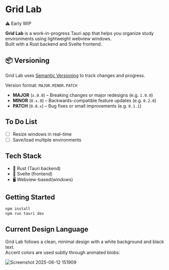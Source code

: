 # Grid Lab

⚠️ Early WIP

**Grid Lab** is a work-in-progress Tauri app that helps you organize study environments using lightweight webview windows.  
Built with a Rust backend and Svelte frontend.

## 📦 Versioning

Grid Lab uses [Semantic Versioning](https://semver.org/) to track changes and progress.

Version format: `MAJOR.MINOR.PATCH`
- **MAJOR** (`x.0.0`) – Breaking changes or major redesigns (e.g. `1.0.0`)
- **MINOR** (`0.x.0`) – Backwards-compatible feature updates (e.g. `0.2.0`)
- **PATCH** (`0.0.x`) – Bug fixes or small improvements (e.g. `0.1.1`)
  
## To Do List
- [ ] Resize windows in real-time  
- [ ] Save/load multiple environments

## Tech Stack
- 🦀 Rust (Tauri backend)
- 🧾 Svelte (frontend)
- 🖥️ Webview-based(windows)

## Getting Started
```bash
npm install
npm run tauri dev
```

## Current Design Language

Grid Lab follows a clean, minimal design with a white background and black text.  
Accent colors are used subtly through animated blobs:

![Screenshot 2025-06-12 151909](https://github.com/user-attachments/assets/c5a13432-1113-46a4-987f-8c010bfd9dc0)

